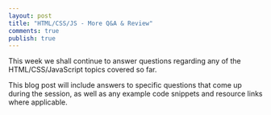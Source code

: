 ```yaml
---
layout: post
title: "HTML/CSS/JS - More Q&A & Review"
comments: true
publish: true
---
```


This week we shall continue to answer questions regarding any of the HTML/CSS/JavaScript topics covered so far.

This blog post will include answers to specific questions that come up during the session, as well as any example code snippets and resource links where applicable.


